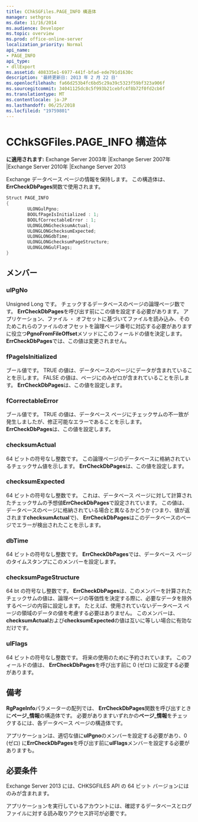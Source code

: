```yaml
---
title: CChkSGFiles.PAGE_INFO 構造体
manager: sethgros
ms.date: 11/16/2014
ms.audience: Developer
ms.topic: overview
ms.prod: office-online-server
localization_priority: Normal
api_name:
- PAGE_INFO
api_type:
- dllExport
ms.assetid: 408335e1-6977-441f-bfad-ede791d1630c
description: '最終更新日: 2013 年 2 月 22 日'
ms.openlocfilehash: fa66d253b4fc6bd5c29a39c5323f59bf323a906f
ms.sourcegitcommit: 34041125dc8c5f993b21cebfc4f8b72f0fd2cb6f
ms.translationtype: MT
ms.contentlocale: ja-JP
ms.lasthandoff: 06/25/2018
ms.locfileid: "19759801"
---
```

# <a name="cchksgfilespageinfo-struct"></a>CChkSGFiles.PAGE_INFO 構造体

**に適用されます:** Exchange Server 2003年 |Exchange Server 2007年 |Exchange Server 2010年 |Exchange Server 2013
  
Exchange データベース ページの情報を保持します。 この構造体は、 **ErrCheckDbPages**関数で使用されます。 
  
```cs
Struct PAGE_INFO  
{
        ULONGulPgno;
        BOOLfPageIsInitialized : 1;
        BOOLfCorrectableError : 1;
        ULONGLONGchecksumActual;
        ULONGLONGchecksumExpected;
        ULONGLONGdbTime;
        ULONGLONGchecksumPageStructure;
        ULONGLONGulFlags;
}

```

## <a name="members"></a>メンバー

### <a name="ulpgno"></a>ulPgNo
  
Unsigned Long です。 チェックするデータベースのページの論理ページ数です。 **ErrCheckDbPages**を呼び出す前にこの値を設定する必要があります。 アプリケーション、ファイル ・ オフセットに基づいてファイルを読み込み、そのためこれらのファイルのオフセットを論理ページ番号に対応する必要がありますに役立つ**PgnoFromFileOffset**メソッドにこのフィールドの値を決定します。 **ErrCheckDbPages**では、この値は変更されません。 
    
### <a name="fpageisinitialized"></a>fPageIsInitialized 
  
ブール値です。 TRUE の値は、データベースのページにデータが含まれていることを示します。 FALSE の値は、ページにのみゼロが含まれていることを示します。 **ErrCheckDbPages**は、この値を設定します。 
    
### <a name="fcorrectableerror"></a>fCorrectableError
  
ブール値です。 TRUE の値は、データベース ページにチェックサムの不一致が発生しましたが、修正可能なエラーであることを示します。 **ErrCheckDbPages**は、この値を設定します。 
    
### <a name="checksumactual"></a>checksumActual
  
64 ビットの符号なし整数です。 この論理ページのデータベースに格納されているチェックサム値を示します。 **ErrCheckDbPages**は、この値を設定します。 
    
### <a name="checksumexpected"></a>checksumExpected
  
64 ビットの符号なし整数です。 これは、データベース ページに対して計算されたチェックサムの予想値**ErrCheckDbPages**で設定されています。 この値は、データベースのページに格納されている場合と異なるかどうか (つまり、値が返されます**checksumActual**で)、 **ErrCheckDbPages**はこのデータベースのページでエラーが検出されたことを示します。 
    
### <a name="dbtime"></a>dbTime
  
64 ビットの符号なし整数です。 **ErrCheckDbPages**では、データベース ページのタイムスタンプにこのメンバーを設定します。 
    
### <a name="checksumpagestructure"></a>checksumPageStructure 
  
64 bt の符号なし整数です。 **ErrCheckDbPages**は、このメンバーを計算されたチェックサムの値は、論理ページの等価性を決定する際に、必要なデータを除外するページの内容に設定します。 たとえば、使用されていないデータベース ページの領域のデータの値を考慮する必要はありません。 このメンバーは、 **checksumActual**および**checksumExpected**の値は互いに等しい場合に有効なだけです。 
    
### <a name="ulflags"></a>ulFlags
  
64 ビットの符号なし整数です。 将来の使用のために予約されています。 このフィールドの値は、 **ErrCheckDbPages**を呼び出す前に 0 (ゼロ) に設定する必要があります。
    
## <a name="remarks"></a>備考

**RgPageInfo**パラメーターの配列では、 **ErrCheckDbPages**関数を呼び出すときに**ページ\_情報**の構造体です。 必要がありますいずれかの**ページ\_情報**をチェックするには、各データベース ページの構造体です。 
  
アプリケーションは、適切な値に**ulPgno**のメンバーを設定する必要があり、0 (ゼロ) に**ErrCheckDbPages**を呼び出す前に**ulFlags**メンバーを設定する必要がありますも。 
  
## <a name="requirements"></a>必要条件

Exchange Server 2013 には、CHKSGFILES API の 64 ビット バージョンにはのみが含まれます。
  
アプリケーションを実行しているアカウントには、確認するデータベースとログ ファイルに対する読み取りアクセス許可が必要です。
  

